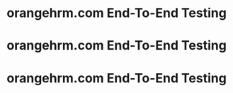 # orangehrm.com End-To-End Testing

# orangehrm.com End-To-End Testing

# orangehrm.com End-To-End Testing

